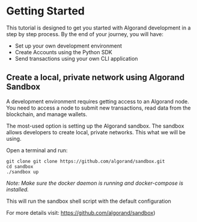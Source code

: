# Getting Started

This tutorial is designed to get you started with Algorand development in a step by step process. By the end of your journey, you will have:
- Set up your own development environment
- Create Accounts using the Python SDK
- Send transactions using your own CLI application

## Create a local, private network using Algorand Sandbox
A development environment requires getting access to an Algorand node. You need to access a node to submit new transactions, read data from the blockchain, and manage wallets.

The most-used option is setting up the Algorand sandbox. The sandbox allows developers to create local, private networks. This what we will be using.

Open a terminal and run:
```
git clone git clone https://github.com/algorand/sandbox.git
cd sandbox
./sandbox up
```
*Note: Make sure the docker daemon is running and docker-compose is installed.*

This will run the sandbox shell script with the default configuration

For more details visit: https://github.com/algorand/sandbox)


